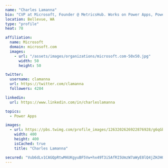 ```yaml
---
name: "Charles Lamanna"
bio: "CVP at Microsoft, Founder @ MetricsHub. Works on Power Apps, Power Automate, Power Virtual Agent, Common Data Service and Dynamics 365."
location: Bellevue, WA
type: "profile"
heat: 78

affiliation:
  name: Microsoft
  domain: microsoft.com
  images:
    - url: "/assets/images/organizations/microsoft.com-50x50.jpg"
      width: 50
      height: 50

twitter:
  username: clamanna
  url: https://twitter.com/clamanna
  followers: 4284

linkedin:
  url: https://www.linkedin.com/in/charleslamanna

topics:
  - Power Apps

images:
  - url: https://pbs.twimg.com/profile_images/1263202626922876928/g6qGbHZ-_400x400.jpg
    width: 400
    height: 400
    isCached: true
    title: "Charles Lamanna"

secured: "Vub6dLv1CAGQpRtwM4UKgyuBF5Vw+hx49T3i5AfRI5UmzW7aWyE8lQ4jZHJHOyhFU2jicyOZVsRg9Ld4ZDChN7YkyQqN72K/mzJg2DuRyPSb/K0FeNr8T44//V1im+jOxhC//BuB/1D0lOE1T1yRJCp9WGl7xfcu/1aCwEPoEywt/7ddBL7d71TeW2uvNh8iYuVc4j82CHoLzi07rMxtqy9tOCMoZUSn4wN92VibmNE+rdFHZQBPueaZJoPEVA+9lnLNeWCzlfgtbhJ9brDqmTNO+x9q2EgUKzCTwJ2goCsp3W+AziAdtPompDURIZUlrTfJS0WCR8HiDa69PugW/pZ97LNDL7Xeox/Ee040qM/LiXJWgT1wqsfWFNMzQNXyya8CcNTJE0HO69EJyKI41DNjKoT9LXSiCqZmpwC4GGU=;6o+R9o8T4JIp2lRLt1ljrg=="
---
```


